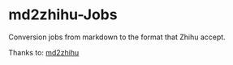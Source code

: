 # md2zhihu-Jobs
Conversion jobs from markdown to the format that Zhihu accept.

Thanks to: [md2zhihu](https://github.com/drmingdrmer/md2zhihu)  
